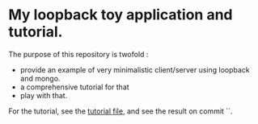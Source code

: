 # My loopback toy application and tutorial.


The purpose of this repository is twofold :

- provide an example of very minimalistic client/server using loopback and mongo.
- a comprehensive tutorial for that 
- play with that.

For the tutorial, see the [tutorial file](TUTORIAL.md), and see the result on commit ``.
